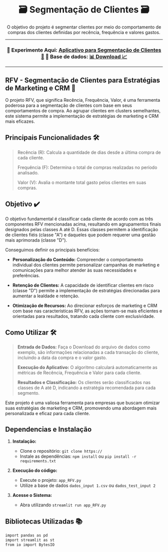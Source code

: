 <h1 align="center">
    🗃️ Segmentação de Clientes 🗃️</a>
</h1>

<p align="center"> O objetivo do projeto é segmentar clientes por meio do comportamento de compras dos clientes definidas por recência, frequência e valores gastos. </p>

---
<h3 align="center">
    🎯 Experimente Aqui: <a href="https://www.linkedin.com/in/guilherme-rhein/">Aplicativo para Segmentação de Clientes 🎯</a>
    💾 Base de dados: <a href="https://www.linkedin.com/in/guilherme-rhein/">📊 Download 📈</a>
</h3>

---

## RFV - Segmentação de Clientes para Estratégias de Marketing e CRM 📌

O projeto RFV, que significa Recência, Frequência, Valor, é uma ferramenta poderosa para a segmentação de clientes 
com base em seus comportamentos de compra. Ao agrupar clientes em clusters semelhantes, este sistema permite a 
implementação de estratégias de marketing e CRM mais eficazes. 

## Principais Funcionalidades 🛠️

> Recência (R): Calcula a quantidade de dias desde a última compra de cada cliente.
>
> Frequência (F): Determina o total de compras realizadas no período analisado.
>
> Valor (V): Avalia o montante total gasto pelos clientes em suas compras.

## Objetivo ✔️

O objetivo fundamental é classificar cada cliente de acordo com as três componentes RFV mencionadas acima, 
resultando em agrupamentos finais designados pelas classes A até D. Essas classes permitem a identificação 
de clientes fiéis (classe "A") e daqueles que podem requerer uma gestão mais aprimorada (classe "D"). 

Conseguimos definir os principais benefícios:

- **Personalização do Conteúdo:** Compreender o comportamento individual dos clientes permite personalizar campanhas de marketing e comunicações para melhor atender às suas necessidades e preferências.

- **Retenção de Clientes:** A capacidade de identificar clientes em risco (classe "D") permite a implementação de estratégias direcionadas para aumentar a lealdade e retenção.

- **Otimização de Recursos:** Ao direcionar esforços de marketing e CRM com base nas características RFV, as ações tornam-se mais eficientes e orientadas para resultados, tratando cada cliente com exclusividade.

## Como Utilizar 🛠️

> **Entrada de Dados:** Faça o Download do arquivo de dados como exemplo, são informações relacionadas a cada transação do cliente, incluindo a data da compra e o valor gasto.
>
> **Execução do Aplicativo:** O algoritmo calculará automaticamente as métricas de Recência, Frequência e Valor para cada cliente.
>
> **Resultados e Classificação:** Os clientes serão classificados nas classes de A até D, indicando a estratégia recomendada para cada segmento.

Este projeto é uma valiosa ferramenta para empresas que buscam otimizar suas estratégias de marketing e CRM, promovendo uma abordagem mais personalizada e eficaz para cada cliente.

## Dependencias e Instalação

1. **Instalação:**                   
   - Clone o repositório: `git clone https://`
   - Instale as dependências: `npm install` ou `pip install -r requirements.txt` 

2. **Execução do código:**
   - Execute o projeto: `app_RFV.py`
   - Utilize a base de dados `dados_input 1.csv` ou `dados_test_input 2`

3. **Acesse o Sistema:**
   - Abra utilizando `streamlit run app_RFV.py`
   

## Bibliotecas Utilizadas 📚

```bash
import pandas as pd
import streamlit as st
from io import BytesIO
```



